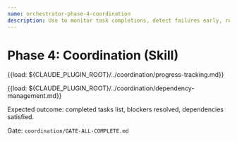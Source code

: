 ```yaml
---
name: orchestrator-phase-4-coordination
description: Use to monitor task completions, detect failures early, resolve blockers, and enforce the Coordination gate before integration.
---
```


# Phase 4: Coordination (Skill)

{{load: ${CLAUDE_PLUGIN_ROOT}/../coordination/progress-tracking.md}}

{{load: ${CLAUDE_PLUGIN_ROOT}/../coordination/dependency-management.md}}

Expected outcome: completed tasks list, blockers resolved, dependencies satisfied.

Gate: `coordination/GATE-ALL-COMPLETE.md`